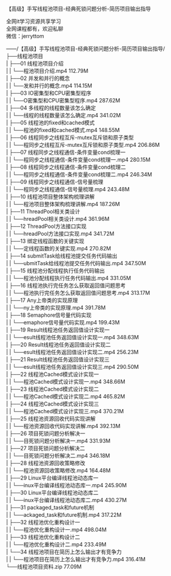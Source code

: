 【高级】手写线程池项目-经典死锁问题分析-简历项目输出指导

全网it学习资源共享学习<br>全网课程都有，欢迎私聊<br>微信：jerryttom<br>

——/【高级】手写线程池项目-经典死锁问题分析-简历项目输出指导/<img decoding="async" class="alignnone size-medium wp-image-10542" src="http://xuancheng9.oss-cn-guangzhou.aliyuncs.com/wp-content/uploads/2023/05/20230528121110392.webp?x-oss-process=image/auto-orient,1/quality,q_90/format,webp" alt=""><br> ├──线程池项目<br> | ├──01 线程池项目介绍<br> | | └──程池项目介绍.mp4 112.79M<br> | ├──02 并发和并行的概念<br> | | └──发和并行的概念.mp4 114.15M<br> | ├──03 IO密集型和CPU密集型程序<br> | | └──O密集型和CPU密集型程序.mp4 287.62M<br> | ├──04 多线程的线程数量该怎么确定<br> | | └──线程的线程数量该怎么确定.mp4 341.02M<br> | ├──05 线程池的fixed和cached模式<br> | | └──程池的fixed和cached模式.mp4 148.55M<br> | ├──06 线程同步之线程互斥-mutex互斥锁和原子类型<br> | | └──程同步之线程互斥-mutex互斥锁和原子类型.mp4 206.86M<br> | ├──07 线程同步之线程通信-条件变量cond梳理一<br> | | └──程同步之线程通信-条件变量cond梳理一.mp4 280.15M<br> | ├──08 线程同步之线程通信-条件变量cond梳理二<br> | | └──程同步之线程通信-条件变量cond梳理二.mp4 246.34M<br> | ├──09 线程同步之线程通信-信号量梳理<br> | | └──程同步之线程通信-信号量梳理.mp4 243.48M<br> | ├──10 线程池项目整体架构梳理讲解<br> | | └──程池项目整体架构梳理讲解.mp4 187.26M<br> | ├──11 ThreadPool相关类设计<br> | | └──hreadPool相关类设计.mp4 361.96M<br> | ├──12 ThreadPool方法接口实现<br> | | └──hreadPool方法接口实现.mp4 341.72M<br> | ├──13 绑定线程函数的关键实现<br> | | └──定线程函数的关键实现.mp4 270.82M<br> | ├──14 submitTask给线程池提交任务代码输出<br> | | └──ubmitTask给线程池提交任务代码输出.mp4 347.50M<br> | ├──15 线程池分配线程执行任务代码输出<br> | | └──程池分配线程执行任务代码输出.mp4 331.05M<br> | ├──16 线程池执行完任务怎么获取返回值问题思考<br> | | └──程池执行完任务怎么获取返回值问题思考.mp4 313.17M<br> | ├──17 Any上帝类的实现原理<br> | | └──ny上帝类的实现原理.mp4 391.78M<br> | ├──18 Semaphore信号量代码实现<br> | | └──emaphore信号量代码实现.mp4 199.43M<br> | ├──19 Result线程池任务返回值设计实现一<br> | | └──esult线程池任务返回值设计实现一.mp4 348.63M<br> | ├──20 Result线程池任务返回值设计实现二<br> | | └──esult线程池任务返回值设计实现二.mp4 256.23M<br> | ├──21 Result线程池任务返回值设计实现三<br> | | └──esult线程池任务返回值设计实现三.mp4 290.50M<br> | ├──22 线程池Cached模式设计实现一<br> | | └──程池Cached模式设计实现一.mp4 348.66M<br> | ├──23 线程池Cached模式设计实现二<br> | | └──程池Cached模式设计实现二.mp4 465.82M<br> | ├──24 线程池Cached模式设计实现三<br> | | └──程池Cached模式设计实现三.mp4 370.21M<br> | ├──25 线程池资源回收代码实现讲解<br> | | └──程池资源回收代码实现讲解.mp4 392.13M<br> | ├──26 项目死锁问题分析解决一<br> | | └──目死锁问题分析解决一.mp4 331.93M<br> | ├──27 项目死锁问题分析解决二<br> | | └──目死锁问题分析解决二.mp4 346.18M<br> | ├──28 线程池资源回收策略修改<br> | | └──程池资源回收策略修改.mp4 164.48M<br> | ├──29 Linux平台编译线程池动态库一<br> | | └──inux平台编译线程池动态库一.mp4 245.90M<br> | ├──30 Linux平台编译线程池动态库二<br> | | └──inux平台编译线程池动态库二.mp4 430.27M<br> | ├──31 packaged_task和future机制<br> | | └──ackaged_task和future机制.mp4 317.22M<br> | ├──32 线程池优化重构设计一<br> | | └──程池优化重构设计一.mp4 498.04M<br> | ├──33 线程池优化重构设计二<br> | | └──程池优化重构设计二.mp4 233.49M<br> | └──34 线程池项目在简历上怎么输出才有竞争力<br> | | └──程池项目在简历上怎么输出才有竞争力.mp4 316.41M<br> └──线程池项目资料.zip 77.09M